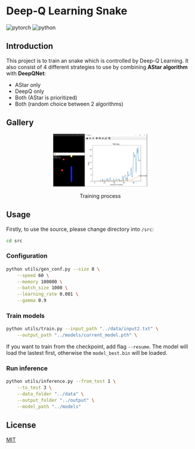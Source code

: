 # Deep-Q Learning Snake

<div>
    <img src="https://img.shields.io/badge/PyTorch-%23EE4C2C.svg?style=for-the-badge&logo=PyTorch&logoColor=white" alt="pytorch">
    <img src="https://img.shields.io/badge/python-3670A0?style=for-the-badge&logo=python&logoColor=ffdd54" alt="python">
</div>

## Introduction

This project is to train an snake which is controlled by Deep-Q Learning. It also consist of 4 different strategies to use by combining **AStar algorithm** with **DeepQNet**:
- AStar only
- DeepQ only
- Both (AStar is prioritized)
- Both (random choice between 2 algorithms)

## Gallery

<p align="center">
    <img src="res/train.png" alt="training" style="width: 50%">
</p>
<p align="center">
    Training process
</p>

## Usage

Firstly, to use the source, please change directory into `/src`:
```bash
cd src
```

### Configuration

```bash
python utils/gen_conf.py --size 8 \
    --speed 60 \
    --memory 100000 \
    --batch_size 1000 \
    --learning_rate 0.001 \
    --gamma 0.9
```

### Train models

```bash
python utils/train.py --input_path "../data/input2.txt" \
    --output_path "../models/current_model.pth" \
```

If you want to train from the checkpoint, add flag `--resume`. The model will load the lastest first, otherwise the `model_best.bin` will be loaded.

### Run inference
```bash
python utils/inference.py --from_test 1 \
    --to_test 3 \
    --data_folder "../data" \
    --output_folder "../output" \
    --model_path "../models"
```

## License
[MIT](LICENSE)

